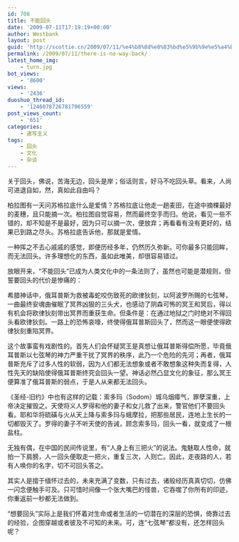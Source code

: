```yaml
---
id: 708
title: 不能回头
date: '2009-07-11T17:19:19+00:00'
author: Westbank
layout: post
guid: 'http://scottie.cn/2009/07/11/%e4%b8%8d%e8%83%bd%e5%9b%9e%e5%a4%b4/'
permalink: /2009/07/11/there-is-no-way-back/
latest_home_img:
    - turn.jpg
bot_views:
    - '8600'
views:
    - '2436'
duoshuo_thread_id:
    - '1246078726781796559'
post_views_count:
    - '651'
categories:
    - 速写主义
tags:
    - 回头
    - 文化
    - 杂谈
---
```


关于回头，佛说，苦海无边，回头是岸；俗话则言，好马不吃回头草。看来，人尚可进退自如，然，真如此自由吗？

柏拉图有一天问苏格拉底什么是爱情？苏格拉底让他走一趟麦田，在途中摘棵最好的麦穗，且只能摘一次。柏拉图自觉容易，然而最终空手而归。他说，看见一些不错的，却不知是不是最好，因为只可以摘一次，便放弃；再看看有没有更好的，结果已到路之尽头。苏格拉底告诉他，那就是爱情。

一种挥之不去心戚戚的感觉，即便历经多年，仍然历久弥新。可你最多只能回眸，而无法回头。许多理想化的东西，虽如此唯美，却很容易错过。

放眼开来，“不能回头”已成为人类文化中的一条法则了，虽然也可能是潜规则，但誓要回头的代价是惨痛的：

希腊神话中，俄耳普斯为救被毒蛇咬伤致死的欧律狄刻，以阿波罗所赐的七弦琴，一曲最终安魂曲催眠了冥界凶狠的三头犬，也感动了阴森可怖的冥王和冥后，得以有机会将欧律狄刻带出冥界而重获生命。但条件是：在通过地狱之门时绝对不得回头看欧律狄刻。一路上的恐怖哀嚎，终使得俄耳普斯回头了，然而这一眼便使得欧律狄刻重陷冥界。

这个故事蛮有戏剧性的。首先人们会怀疑冥王是真想让俄耳普斯得偿所愿，毕竟俄耳普斯以七弦琴的神力严重干扰了冥界的秩序，此乃一个危险的先河；再者，俄耳普斯充斥了过多人性的软弱，因为人们都无法想象或者不敢想象这种失而复得，人性先天的缺陷使得俄耳普斯终究会回头一望。神话必然凸显文化的象征，那么冥王便算准了俄耳普斯的弱点，于是人从来都无法回头。

《圣经-旧约》中也有这样的记载：索多玛（Sodom）城乌烟瘴气，罪孽深重，上帝决定摧毁之。天使将义人罗得和他的妻子和女儿救了出来，警官他们不要回头看。耶和华将硫磺与火从天上降与索多玛与蛾摩拉，把那些居民，连地上生长的一切都毁灭了。罗得的妻子不听天使的告诫，顾念索多玛，回头一看，就变成了一根盐柱。

无独有偶，在中国的民间传说里，有“人身上有三把火”的说法。鬼魅取人性命，就拍一下肩膀，人一回头便取走一把火，重复三次，人则亡。因此，走夜路的人，若有人唤你的名字，切不可回头答之。

其实人是擅于缅怀过去的，未来充满了变数，只有过去，诸般经历真真切切，仿佛一闪念便触手可及。只可惜时间像一个张大嘴巴的怪兽，它吞噬了你所有的印迹，你重返前一秒都无法做到。

“想要回头”实际上是我们怀着对生命或者生活的一切潜在的深层的恐惧，倚靠过去的经验，企图穿越或者彼及不可知的未来。可，连“七弦琴”都没有，还怎样回头呢？
